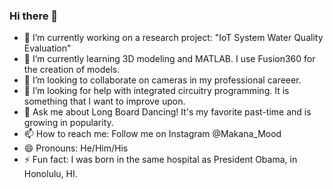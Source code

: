 ### Hi there 👋

<!--
**Zweiian/Zweiian** is a ✨ _special_ ✨ repository because its `README.md` (this file) appears on your GitHub profile.

Here are some ideas to get you started:
-->

- 🔭 I’m currently working on a research project: "IoT System Water Quality Evaluation"
- 🌱 I’m currently learning 3D modeling and MATLAB. I use Fusion360 for the creation of models.
- 👯 I’m looking to collaborate on cameras in my professional careeer.
- 🤔 I’m looking for help with integrated circuitry programming. It is something that I want to improve upon.
- 💬 Ask me about Long Board Dancing! It's my favorite past-time and is growing in popularity.
- 📫 How to reach me: Follow me on Instagram @Makana_Mood
- 😄 Pronouns: He/Him/His
- ⚡ Fun fact: I was born in the same hospital as President Obama, in Honolulu, HI.

